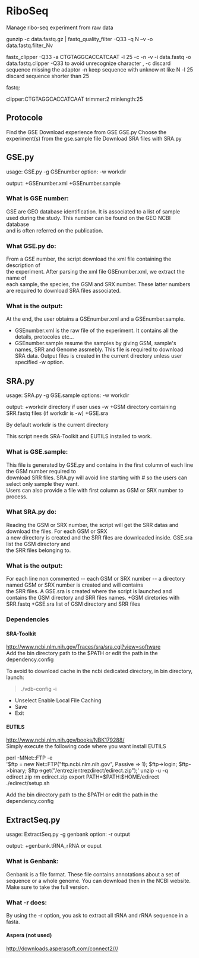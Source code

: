 # RiboSeq

Manage ribo-seq experiment from raw data



gunzip -c data.fastq.gz | fastq_quality_filter -Q33 -q N –v -o data.fastq.filter_Nv 

fastx_clipper -Q33 -a CTGTAGGCACCATCAAT -l 25 -c -n -v -i data.fastq -o data.fastq.clipper
-Q33 to avoid unrecognize character , 
-c discard sequence missing the adaptor
-n keep sequence with unknow nt like N 
-l 25 discard sequence shorter than 25



fastq:

clipper:CTGTAGGCACCATCAAT
trimmer:2
minlength:25



## Protocole

Find the GSE
Download experience from GSE GSE.py
Choose the experiment(s) from the gse.sample file
Download SRA files with SRA.py

## GSE.py

usage: GSE.py -g GSEnumber
option: -w workdir

output:
+GSEnumber.xml
+GSEnumber.sample
  
### What is GSE number:
GSE are GEO database identification. It is associated to a list of sample
used during the study. This number can be found on the GEO NCBI database  
and is often referred on the publication.
  
### What GSE.py do:
From a GSE number, the script download the xml file containing the description of  
the experiment. After parsing the xml file GSEnumber.xml, we extract the name of  
each sample, the species, the GSM and SRX number. These latter numbers are required
to download SRA files associated.
  
### What is the output:
At the end, the user obtains a GSEnumber.xml and a GSEnumber.sample.  
+ GSEnumber.xml is the raw file of the experiment. It contains all the details, protocoles etc...  
+ GSEnumber.sample resume the samples by giving GSM, sample's names, SRR and Genome assmebly. This file is required to download SRA data.
Output files is created in the current directory unless user specified -w option.
  
  
## SRA.py

usage: SRA.py -g GSE.sample
options: -w workdir

output:
+workdir directory if user uses -w
+GSM directory containing SRR.fastq files (if workdir is -w)
+GSE.sra

By default workdir is the current directory

This script needs SRA-Toolkit and EUTILS installed to work.

### What is GSE.sample:  
This file is generated by GSE.py and contains in the first column of each line the GSM number required to  
download SRR files. SRA.py will avoid line starting with # so the users can select only sample they want.  
Users can also provide a file with first column as GSM or SRX number to process.

### What SRA.py do:
Reading the GSM or SRX number, the script will get the SRR datas and download the files. For each GSM or SRX  
a new directory is created and the SRR files are downloaded inside. GSE.sra list the GSM directory and  
the SRR files belonging to.

### What is the output:
For each line non commented -- each GSM or SRX number -- a directory named GSM or SRX number is created and will contains  
the SRR files. A GSE.sra is created where the script is launched and contains the GSM directory and SRR files names.
+GSM diretories with SRR.fastq
+GSE.sra list of GSM directory and SRR files

### Dependencies

#### SRA-Toolkit

http://www.ncbi.nlm.nih.gov/Traces/sra/sra.cgi?view=software  
Add the bin directory path to the $PATH or edit the path in the dependency.config

To avoid to download cache in the ncbi dedicated directory, in bin directory, launch:    
> ./vdb-config -i  
+ Unselect Enable Local File Caching  
+ Save  
+ Exit  

#### EUTILS 

http://www.ncbi.nlm.nih.gov/books/NBK179288/  
Simply execute the following code where you want install EUTILS
  
  
perl -MNet::FTP -e \
    '$ftp = new Net::FTP("ftp.ncbi.nlm.nih.gov", Passive => 1); $ftp->login;
     $ftp->binary; $ftp->get("/entrez/entrezdirect/edirect.zip");'
unzip -u -q edirect.zip
rm edirect.zip
export PATH=$PATH:$HOME/edirect
./edirect/setup.sh

Add the bin directory path to the $PATH or edit the path in the dependency.config



## ExtractSeq.py

usage: ExtractSeq.py -g genbank
option: -r output

output:
+genbank.tRNA_rRNA or ouput

  
### What is Genbank:
Genbank is a file format. These file contains annotations about a set of sequence or a whole genome.
You can download then in the NCBI website. Make sure to take the full version.
  
### What -r does:
By using the -r option, you ask to extract all tRNA and rRNA sequence in a fasta.


#### Aspera (not used)
http://downloads.asperasoft.com/connect2///  

